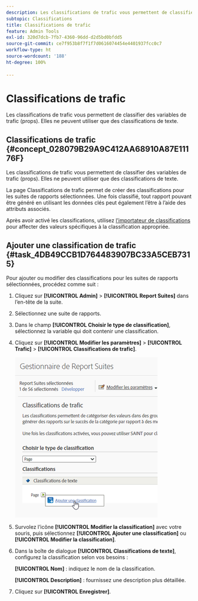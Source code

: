 ```yaml
---
description: Les classifications de trafic vous permettent de classifier des variables de trafic (props). Elles ne peuvent utiliser que des classifications de texte.
subtopic: Classifications
title: Classifications de trafic
feature: Admin Tools
exl-id: 320d7dcb-7fb7-4360-96dd-d2d5bd0bfdd5
source-git-commit: ce7f953b8f7f1f7d0616074454e4401937fcc0c7
workflow-type: ht
source-wordcount: '188'
ht-degree: 100%

---
```


# Classifications de trafic

Les classifications de trafic vous permettent de classifier des variables de trafic (props). Elles ne peuvent utiliser que des classifications de texte.

## Classifications de trafic {#concept_028079B29A9C412AA68910A87E11176F}

Les classifications de trafic vous permettent de classifier des variables de trafic (props). Elles ne peuvent utiliser que des classifications de texte.

La page Classifications de trafic permet de créer des classifications pour les suites de rapports sélectionnées. Une fois classifié, tout rapport pouvant être généré en utilisant les données clés peut également l’être à l’aide des attributs associés.

Après avoir activé les classifications, utilisez [l’importateur de classifications](/help/components/classifications/importer/c-working-with-saint.md) pour affecter des valeurs spécifiques à la classification appropriée.

## Ajouter une classification de trafic {#task_4DB49CCB1D764483907BC33A5CEB7315}

<!-- 

t_classification_add_traffic.xml

 -->

Pour ajouter ou modifier des classifications pour les suites de rapports sélectionnées, procédez comme suit :

1. Cliquez sur **[!UICONTROL Admin]** > **[!UICONTROL Report Suites]** dans l’en-tête de la suite.
1. Sélectionnez une suite de rapports.
1. Dans le champ **[!UICONTROL Choisir le type de classification]**, sélectionnez la variable qui doit contenir une classification.
1. Cliquez sur **[!UICONTROL Modifier les paramètres]** > **[!UICONTROL Trafic]** > **[!UICONTROL Classifications de trafic]**.

   ![Infos sur l’étape](/help/admin/admin/assets/traffic-classification.png)

1. Survolez l’icône **[!UICONTROL Modifier la classification]** avec votre souris, puis sélectionnez **[!UICONTROL Ajouter une classification]** ou **[!UICONTROL Modifier la classification]**.
1. Dans la boîte de dialogue **[!UICONTROL Classifications de texte]**, configurez la classification selon vos besoins :

   **[!UICONTROL Nom]** : indiquez le nom de la classification.

   **[!UICONTROL Description]** : fournissez une description plus détaillée.
1. Cliquez sur **[!UICONTROL Enregistrer]**.
